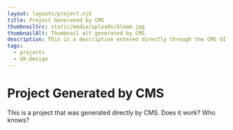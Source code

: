 ```yaml
---
layout: layouts/project.njk
title: Project Generated by CMS
thumbnailSrc: static/media/uploads/Gleam.jpg
thumbnailAlt: Thumbnail alt generated by CMS
description: This is a description entered directly through the CMS UI.
tags:
  - projects
  - UX-Design
---
```

# Project Generated by CMS

This is a project that was generated directly by CMS. Does it work? Who knows?
